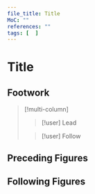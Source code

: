 ```yaml
---
file_title: Title
MoC: ""
references: ""
tags: [  ]
---
```


# Title

## Footwork

> [!multi-column] 
> 
> > [!user] Lead
>
>
> > [!user] Follow
> 
> 


## Preceding Figures

## Following Figures